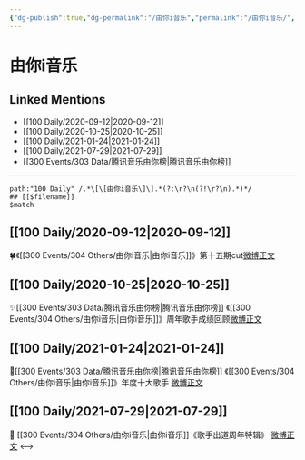 ```yaml
---
{"dg-publish":true,"dg-permalink":"/由你i音乐","permalink":"/由你i音乐/","created":"2023-04-07T13:51:29.000+08:00","updated":"2023-04-10T17:12:59.000+08:00"}
---
```


# 由你i音乐

## Linked Mentions
- [[100 Daily/2020-09-12\|2020-09-12]]
- [[100 Daily/2020-10-25\|2020-10-25]]
- [[100 Daily/2021-01-24\|2021-01-24]]
- [[100 Daily/2021-07-29\|2021-07-29]]
- [[300 Events/303 Data/腾讯音乐由你榜\|腾讯音乐由你榜]]


---

```expander
path:"100 Daily" /.*\[\[由你i音乐\]\].*(?:\r?\n(?!\r?\n).*)*/
## [[$filename]]
$match
```
## [[100 Daily/2020-09-12\|2020-09-12]]
🍀《[[300 Events/304 Others/由你i音乐\|由你i音乐]]》第十五期cut[微博正文](https://m.weibo.cn/6466290670/4548153423168402)
## [[100 Daily/2020-10-25\|2020-10-25]]
✨[[300 Events/303 Data/腾讯音乐由你榜\|腾讯音乐由你榜]] 《[[300 Events/304 Others/由你i音乐\|由你i音乐]]》周年歌手成绩回顾[微博正文](https://m.weibo.cn/6466290670/4563905698076407)

## [[100 Daily/2021-01-24\|2021-01-24]]
🌟[[300 Events/303 Data/腾讯音乐由你榜\|腾讯音乐由你榜]] 《[[300 Events/304 Others/由你i音乐\|由你i音乐]]》年度十大歌手 [微博正文](https://m.weibo.cn/6466290670/4596954711989296)

## [[100 Daily/2021-07-29\|2021-07-29]]
💫 [[300 Events/304 Others/由你i音乐\|由你i音乐]]《歌手出道周年特辑》 [微博正文](https://m.weibo.cn/6466290670/4664303767000223)
<-->